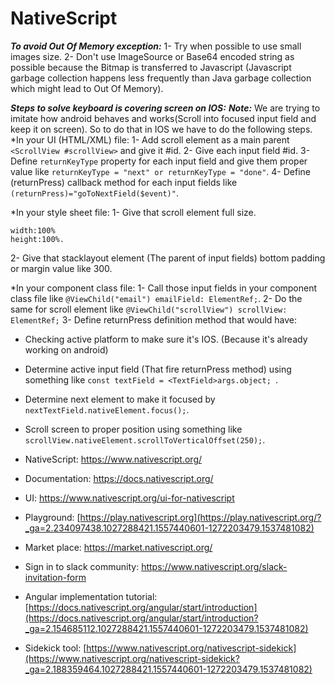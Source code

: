 # NativeScript

***To avoid Out Of Memory exception:***
1- Try when possible to use small images size.
2- Don't use ImageSource or Base64 encoded string as possible because the Bitmap is transferred to Javascript 
(Javascript garbage collection happens less frequently than Java garbage collection which might lead to Out Of Memory).

***Steps to solve keyboard is covering screen on IOS:***
***Note:*** We are trying to imitate how android behaves and works(Scroll into focused input field and keep it on screen).
So to do that in IOS we have to do the following steps.
*In your UI (HTML/XML) file:
1- Add scroll element as a main parent ```<ScrollView #scrollView>``` and give it #id.
2- Give each input field #id.
3- Define ```returnKeyType``` property for each input field and give them proper value like ```returnKeyType = "next" or returnKeyType = "done"```.
4- Define (returnPress) callback method for each input fields like ```(returnPress)="goToNextField($event)"```.

*In your style sheet file:
1- Give that scroll element full size. 
  ```
  width:100%
  height:100%.
  ```
2- Give that stacklayout element (The parent of input fields) bottom padding or margin value like 300.

*In your component class file:
1- Call those input fields in your component class file like ```@ViewChild("email") emailField: ElementRef;```.
2- Do the same for scroll element like ```@ViewChild("scrollView") scrollView: ElementRef;```
3- Define returnPress definition method that would have:
  - Checking active platform to make sure it's IOS. (Because it's already working on android)
  - Determine active input field (That fire returnPress method) using something like ```const textField = <TextField>args.object; ```.
  - Determine next element to make it focused by ```nextTextField.nativeElement.focus();```.
  - Scroll screen to proper position using something like ```scrollView.nativeElement.scrollToVerticalOffset(250);```.

- NativeScript: https://www.nativescript.org/
- Documentation: https://docs.nativescript.org/
- UI: https://www.nativescript.org/ui-for-nativescript 
- Playground: [https://play.nativescript.org](https://play.nativescript.org/?_ga=2.234097438.1027288421.1557440601-1272203479.1537481082)

- Market place: https://market.nativescript.org/
- Sign in to slack community: https://www.nativescript.org/slack-invitation-form
- Angular implementation tutorial: [https://docs.nativescript.org/angular/start/introduction](https://docs.nativescript.org/angular/start/introduction?_ga=2.154685112.1027288421.1557440601-1272203479.1537481082)
- Sidekick tool: [https://www.nativescript.org/nativescript-sidekick](https://www.nativescript.org/nativescript-sidekick?_ga=2.188359464.1027288421.1557440601-1272203479.1537481082)



